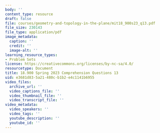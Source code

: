 ```yaml
---
body: ''
content_type: resource
draft: false
file: courses/geometry-and-topology-in-the-plane/mit18_900s23_q13.pdf
file_size: 230143
file_type: application/pdf
image_metadata:
  caption: ''
  credit: ''
  image-alt: ''
learning_resource_types:
- Problem Sets
license: https://creativecommons.org/licenses/by-nc-sa/4.0/
resourcetype: Document
title: 18.900 Spring 2023 Comprehension Questions 13
uid: e3681d83-5a21-480c-b1b2-e4c1141b6955
video_files:
  archive_url: ''
  video_captions_file: ''
  video_thumbnail_file: ''
  video_transcript_file: ''
video_metadata:
  video_speakers: ''
  video_tags: ''
  youtube_description: ''
  youtube_id: ''
---
```

